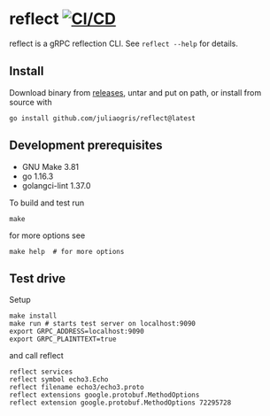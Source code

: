 # reflect [![CI/CD](https://github.com/juliaogris/reflect/actions/workflows/cicd.yaml/badge.svg?branch=master)](https://github.com/juliaogris/reflect/actions/workflows/cicd.yaml?query=branch%3Amaster)
reflect is a gRPC reflection CLI. See `reflect --help` for details.

## Install

Download binary from [releases](releases), untar and put on path, or
install from source with

	go install github.com/juliaogris/reflect@latest

## Development prerequisites

* GNU Make 3.81
* go 1.16.3
* golangci-lint 1.37.0

To build and test run

	make

for more options see

	make help  # for more options

## Test drive

Setup

	make install
	make run # starts test server on localhost:9090
	export GRPC_ADDRESS=localhost:9090
	export GRPC_PLAINTTEXT=true

and call reflect

	reflect services
	reflect symbol echo3.Echo
	reflect filename echo3/echo3.proto
	reflect extensions google.protobuf.MethodOptions
	reflect extension google.protobuf.MethodOptions 72295728
